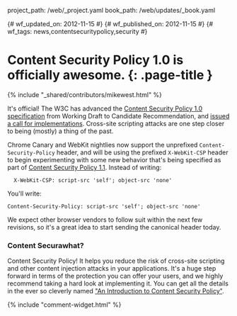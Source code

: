 project_path: /web/_project.yaml
book_path: /web/updates/_book.yaml

{# wf_updated_on: 2012-11-15 #}
{# wf_published_on: 2012-11-15 #}
{# wf_tags: news,contentsecuritypolicy,security #}

# Content Security Policy 1.0 is officially awesome. {: .page-title }

{% include "_shared/contributors/mikewest.html" %}


It's official! The W3C has advanced the [Content Security Policy 1.0 specification][csp10] from Working Draft to Candidate Recommendation, and [issued a call for implementations][impl]. Cross-site scripting attacks are one step closer to being (mostly) a thing of the past.

Chrome Canary and WebKit nightlies now support the unprefixed `Content-Security-Policy` header, and will be using the prefixed `X-WebKit-CSP` header to begin experimenting with some new behavior that's being specified as part of [Content Security Policy 1.1][csp11]. Instead of writing:


      X-WebKit-CSP: script-src 'self'; object-src 'none'
    


You'll write:


    Content-Security-Policy: script-src 'self'; object-src 'none'
    

We expect other browser vendors to follow suit within the next few revisions, so it's a great idea to start sending the canonical header today.

### Content Securawhat?

Content Security Policy! It helps you reduce the risk of cross-site scripting and other content injection attacks in your applications. It's a huge step forward in terms of the protection you can offer your users, and we highly recommend taking a hard look at implementing it. You can get all the details in the ever so cleverly named ["An Introduction to Content Security Policy"][h5r].

[csp10]: http://w3.org/TR/CSP
[impl]: http://www.w3.org/News/2012#entry-9633
[csp11]: https://dvcs.w3.org/hg/content-security-policy/raw-file/tip/csp-specification.dev.html
[h5r]: http://www.html5rocks.com/en/tutorials/security/content-security-policy/


{% include "comment-widget.html" %}
